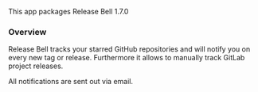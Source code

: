 This app packages Release Bell <upstream>1.7.0</upstream>

### Overview

Release Bell tracks your starred GitHub repositories and will notify you on every new tag or release.
Furthermore it allows to manually track GitLab project releases.

All notifications are sent out via email.
